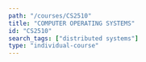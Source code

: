 ```yaml
---
path: "/courses/CS2510"
title: "COMPUTER OPERATING SYSTEMS"
id: "CS2510"
search_tags: ["distributed systems"]
type: "individual-course"
---
```

